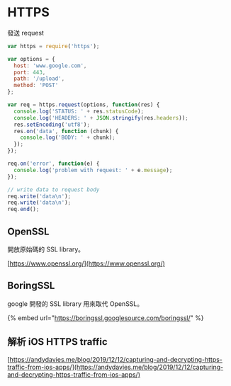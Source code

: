 # HTTPS

發送 request

```javascript
var https = require('https');

var options = {
  host: 'www.google.com',
  port: 443,
  path: '/upload',
  method: 'POST'
};

var req = https.request(options, function(res) {
  console.log('STATUS: ' + res.statusCode);
  console.log('HEADERS: ' + JSON.stringify(res.headers));
  res.setEncoding('utf8');
  res.on('data', function (chunk) {
    console.log('BODY: ' + chunk);
  });
});

req.on('error', function(e) {
  console.log('problem with request: ' + e.message);
});

// write data to request body
req.write('data\n');
req.write('data\n');
req.end();
```

## OpenSSL

開放原始碼的 SSL library。

[https://www.openssl.org/](https://www.openssl.org/)

## BoringSSL

google 開發的 SSL library 用來取代 OpenSSL。

{% embed url="https://boringssl.googlesource.com/boringssl/" %}

## 解析 iOS HTTPS traffic

[https://andydavies.me/blog/2019/12/12/capturing-and-decrypting-https-traffic-from-ios-apps/](https://andydavies.me/blog/2019/12/12/capturing-and-decrypting-https-traffic-from-ios-apps/)

